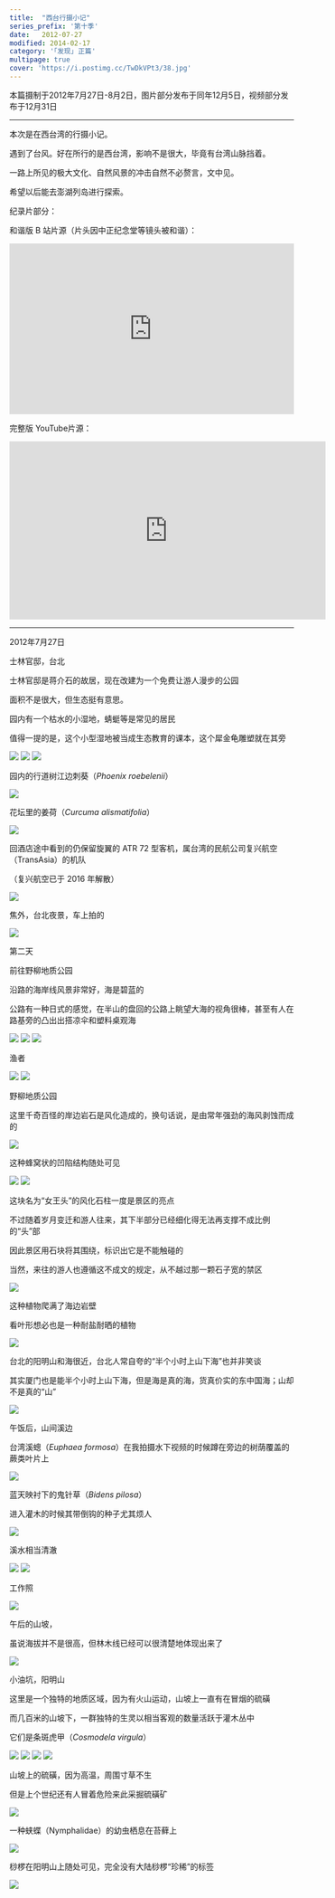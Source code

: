 ```yaml
---
title:  "西台行摄小记"
series_prefix: '第十季'
date:   2012-07-27
modified: 2014-02-17
category: '｢发现｣ 正篇'
multipage: true
cover: 'https://i.postimg.cc/TwDkVPt3/38.jpg'
---
```


本篇摄制于2012年7月27日-8月2日，图片部分发布于同年12月5日，视频部分发布于12月31日

---

本次是在西台湾的行摄小记。

遇到了台风。好在所行的是西台湾，影响不是很大，毕竟有台湾山脉挡着。

一路上所见的极大文化、自然风景的冲击自然不必赘言，文中见。

希望以后能去澎湖列岛进行探索。

纪录片部分：

和谐版 B 站片源（片头因中正纪念堂等镜头被和谐）：
<div style="position: relative; padding: 30% 45%;">
<iframe style="position: absolute; width: 100%; height: 100%; left: 0; top: 0;" src="https://player.bilibili.com/player.html?aid=839103729&bvid=BV1554y1D7Ed&cid=219804123&page=1&as_wide=1&high_quality=1&danmaku=0" frameborder="no" scrolling="no"></iframe>
</div>

完整版 YouTube片源：
<iframe width="560" height="315" src="https://www.youtube.com/embed/XohdEk3HTG4" frameborder="0" allow="accelerometer; autoplay; encrypted-media; gyroscope; picture-in-picture" allowfullscreen></iframe>

---

2012年7月27日

士林官邸，台北

士林官邸是蒋介石的故居，现在改建为一个免费让游人漫步的公园

面积不是很大，但生态挺有意思。

园内有一个枯水的小湿地，蜻蜓等是常见的居民

值得一提的是，这个小型湿地被当成生态教育的课本，这个犀金龟雕塑就在其旁

<img class='disc' src='https://lykoseremos.github.io/gmalb-01/dis10/1.jpg'>

<img class='disc' src='https://lykoseremos.github.io/gmalb-01/dis10/2.jpg'>

<img class='disc' src='https://lykoseremos.github.io/gmalb-01/dis10/3.jpg'>

园内的行道树江边刺葵（<i>Phoenix roebelenii</i>）

<img class='disc' src='https://lykoseremos.github.io/gmalb-01/dis10/4.jpg'>

花坛里的姜荷（<i>Curcuma alismatifolia</i>）

<img class='disc' src='https://lykoseremos.github.io/gmalb-01/dis10/5.jpg'>

回酒店途中看到的仍保留旋翼的 ATR 72 型客机，属台湾的民航公司复兴航空（TransAsia）的机队

（复兴航空已于 2016 年解散）

<img class='disc' src='https://lykoseremos.github.io/gmalb-01/dis10/6.jpg'>

焦外，台北夜景，车上拍的

<img class='disc' src='https://lykoseremos.github.io/gmalb-01/dis10/7.jpg'>

第二天

前往野柳地质公园

沿路的海岸线风景非常好，海是碧蓝的

公路有一种日式的感觉，在半山的盘回的公路上眺望大海的视角很棒，甚至有人在路基旁的凸出出搭凉伞和塑料桌观海

<img class='disc' src='https://lykoseremos.github.io/gmalb-01/dis10/8.jpg'>

<img class='disc' src='https://lykoseremos.github.io/gmalb-01/dis10/9.jpg'>

<img class='disc' src='https://lykoseremos.github.io/gmalb-01/dis10/10.jpg'>

渔者

<img class='disc' src='https://lykoseremos.github.io/gmalb-01/dis10/11.jpg'>

<img class='disc' src='https://lykoseremos.github.io/gmalb-01/dis10/12.jpg'>

野柳地质公园

这里千奇百怪的岸边岩石是风化造成的，换句话说，是由常年强劲的海风剥蚀而成的

<img class='disc' src='https://lykoseremos.github.io/gmalb-01/dis10/13.jpg'>

这种蜂窝状的凹陷结构随处可见

<img class='disc' src='https://lykoseremos.github.io/gmalb-01/dis10/14.jpg'>

<img class='disc' src='https://lykoseremos.github.io/gmalb-01/dis10/15.jpg'>

这块名为“女王头”的风化石柱一度是景区的亮点

不过随着岁月变迁和游人往来，其下半部分已经细化得无法再支撑不成比例的“头”部

因此景区用石块将其围绕，标识出它是不能触碰的

当然，来往的游人也遵循这不成文的规定，从不越过那一颗石子宽的禁区

<img class='disc' src='https://lykoseremos.github.io/gmalb-01/dis10/16.jpg'>

这种植物爬满了海边岩壁

看叶形想必也是一种耐盐耐晒的植物

<img class='disc' src='https://lykoseremos.github.io/gmalb-01/dis10/17.jpg'>

台北的阳明山和海很近，台北人常自夸的“半个小时上山下海”也并非笑谈

其实厦门也是能半个小时上山下海，但是海是真的海，货真价实的东中国海；山却不是真的“山”

<img class='disc' src='https://lykoseremos.github.io/gmalb-01/dis10/18.jpg'>

午饭后，山间溪边

台湾溪蟌（<i>Euphaea formosa</i>）在我拍摄水下视频的时候蹲在旁边的树荫覆盖的蕨类叶片上

<img class='disc' src='https://lykoseremos.github.io/gmalb-01/dis10/20.jpg'>

蓝天映衬下的鬼针草（<i>Bidens pilosa</i>）

进入灌木的时候其带倒钩的种子尤其烦人

<img class='disc' src='https://lykoseremos.github.io/gmalb-01/dis10/21.jpg'>

溪水相当清澈

<img class='disc' src='https://lykoseremos.github.io/gmalb-01/dis10/19.jpg'>

<img class='disc' src='https://lykoseremos.github.io/gmalb-01/dis10/22.jpg'>

工作照

<img class='disc' src='https://lykoseremos.github.io/gmalb-01/dis10/23.jpg'>

午后的山坡，

虽说海拔并不是很高，但林木线已经可以很清楚地体现出来了

<img class='disc' src='https://lykoseremos.github.io/gmalb-01/dis10/24.jpg'>

小油坑，阳明山

这里是一个独特的地质区域，因为有火山运动，山坡上一直有在冒烟的硫磺

而几百米的山坡下，一群独特的生灵以相当客观的数量活跃于灌木丛中

它们是条斑虎甲（<i>Cosmodela virgula</i>）

<img class='disc' src='https://lykoseremos.github.io/gmalb-01/dis10/25.jpg'>

<img class='disc' src='https://lykoseremos.github.io/gmalb-01/dis10/26.jpg'>

<img class='disc' src='https://lykoseremos.github.io/gmalb-01/dis10/27.jpg'>

<img class='disc' src='https://lykoseremos.github.io/gmalb-01/dis10/28.jpg'>

山坡上的硫磺，因为高温，周围寸草不生

但是上个世纪还有人冒着危险来此采掘硫磺矿

<img class='disc' src='https://lykoseremos.github.io/gmalb-01/dis10/29.jpg'>

一种蛱蝶（Nymphalidae）的幼虫栖息在苔藓上

<img class='disc' src='https://lykoseremos.github.io/gmalb-01/dis10/30.jpg'>

桫椤在阳明山上随处可见，完全没有大陆桫椤“珍稀”的标签

<img class='disc' src='https://lykoseremos.github.io/gmalb-01/dis10/32.jpg'>
